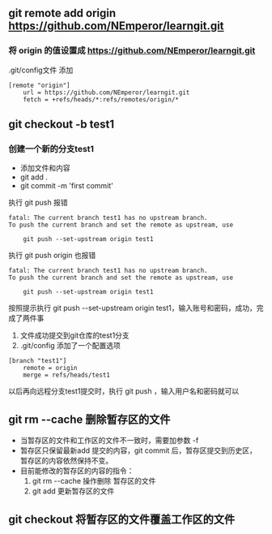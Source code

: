 ## git remote add origin https://github.com/NEmperor/learngit.git
### 将 origin 的值设置成 https://github.com/NEmperor/learngit.git

.git/config文件 添加
```
[remote "origin"]
	url = https://github.com/NEmperor/learngit.git
	fetch = +refs/heads/*:refs/remotes/origin/*
```
## git checkout -b test1
### 创建一个新的分支test1
* 添加文件和内容
* git add .
* git commit -m 'first commit'

执行 git push 报错
```
fatal: The current branch test1 has no upstream branch.
To push the current branch and set the remote as upstream, use

    git push --set-upstream origin test1
```
执行 git push origin 也报错
```
fatal: The current branch test1 has no upstream branch.
To push the current branch and set the remote as upstream, use

    git push --set-upstream origin test1
```
按照提示执行 git push --set-upstream origin test1，输入账号和密码，成功，完成了两件事
1. 文件成功提交到git仓库的test1分支
2. .git/config 添加了一个配置选项
```
[branch "test1"]
	remote = origin
	merge = refs/heads/test1
```
以后再向远程分支test1提交时，执行 git push ，输入用户名和密码就可以

## git rm --cache <file>  删除暂存区的文件
* 当暂存区的文件和工作区的文件不一致时，需要加参数 -f
* 暂存区只保留最新add 提交的内容，git commit 后，暂存区提交到历史区，暂存区的内容依然保持不变。
* 目前能修改的暂存区的内容的指令：
    1. git rm --cache <file> 操作删除 暂存区的文件
    2. git add <file> 更新暂存区的文件
## git checkout <file> 将暂存区的文件覆盖工作区的文件

